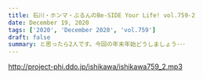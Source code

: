 ```yaml
---
title: 石川・ホンマ・ぶるんのBe-SIDE Your Life! vol.759-2
date: December 19, 2020
tags: ['2020', 'December 2020', 'vol.759']
draft: false
summary: と思ったら2人です。今回の年末年始どうしましょう･･･
---
```


http://project-phi.ddo.jp/ishikawa/ishikawa759_2.mp3